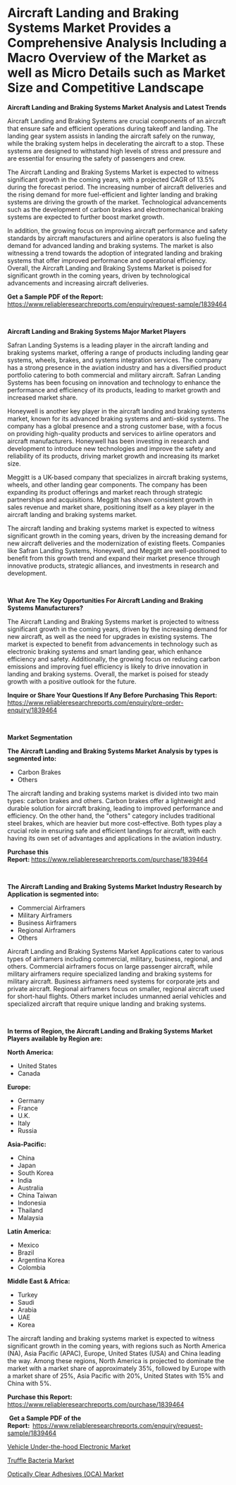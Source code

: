<p><h1>Aircraft Landing and Braking Systems Market Provides a Comprehensive Analysis Including a Macro Overview of the Market as well as Micro Details such as Market Size and Competitive Landscape</h1></p><p><strong>Aircraft Landing and Braking Systems Market Analysis and Latest Trends</strong></p>
<p><p>Aircraft Landing and Braking Systems are crucial components of an aircraft that ensure safe and efficient operations during takeoff and landing. The landing gear system assists in landing the aircraft safely on the runway, while the braking system helps in decelerating the aircraft to a stop. These systems are designed to withstand high levels of stress and pressure and are essential for ensuring the safety of passengers and crew.</p><p>The Aircraft Landing and Braking Systems Market is expected to witness significant growth in the coming years, with a projected CAGR of 13.5% during the forecast period. The increasing number of aircraft deliveries and the rising demand for more fuel-efficient and lighter landing and braking systems are driving the growth of the market. Technological advancements such as the development of carbon brakes and electromechanical braking systems are expected to further boost market growth.</p><p>In addition, the growing focus on improving aircraft performance and safety standards by aircraft manufacturers and airline operators is also fueling the demand for advanced landing and braking systems. The market is also witnessing a trend towards the adoption of integrated landing and braking systems that offer improved performance and operational efficiency. Overall, the Aircraft Landing and Braking Systems Market is poised for significant growth in the coming years, driven by technological advancements and increasing aircraft deliveries.</p></p>
<p><strong>Get a Sample PDF of the Report:&nbsp;</strong> <a href="https://www.reliableresearchreports.com/enquiry/request-sample/1839464">https://www.reliableresearchreports.com/enquiry/request-sample/1839464</a></p>
<p>&nbsp;</p>
<p><strong>Aircraft Landing and Braking Systems Major Market Players</strong></p>
<p><p>Safran Landing Systems is a leading player in the aircraft landing and braking systems market, offering a range of products including landing gear systems, wheels, brakes, and systems integration services. The company has a strong presence in the aviation industry and has a diversified product portfolio catering to both commercial and military aircraft. Safran Landing Systems has been focusing on innovation and technology to enhance the performance and efficiency of its products, leading to market growth and increased market share.</p><p>Honeywell is another key player in the aircraft landing and braking systems market, known for its advanced braking systems and anti-skid systems. The company has a global presence and a strong customer base, with a focus on providing high-quality products and services to airline operators and aircraft manufacturers. Honeywell has been investing in research and development to introduce new technologies and improve the safety and reliability of its products, driving market growth and increasing its market size.</p><p>Meggitt is a UK-based company that specializes in aircraft braking systems, wheels, and other landing gear components. The company has been expanding its product offerings and market reach through strategic partnerships and acquisitions. Meggitt has shown consistent growth in sales revenue and market share, positioning itself as a key player in the aircraft landing and braking systems market.</p><p>The aircraft landing and braking systems market is expected to witness significant growth in the coming years, driven by the increasing demand for new aircraft deliveries and the modernization of existing fleets. Companies like Safran Landing Systems, Honeywell, and Meggitt are well-positioned to benefit from this growth trend and expand their market presence through innovative products, strategic alliances, and investments in research and development.</p></p>
<p>&nbsp;</p>
<p><strong>What Are The Key Opportunities For Aircraft Landing and Braking Systems Manufacturers?</strong></p>
<p><p>The Aircraft Landing and Braking Systems market is projected to witness significant growth in the coming years, driven by the increasing demand for new aircraft, as well as the need for upgrades in existing systems. The market is expected to benefit from advancements in technology such as electronic braking systems and smart landing gear, which enhance efficiency and safety. Additionally, the growing focus on reducing carbon emissions and improving fuel efficiency is likely to drive innovation in landing and braking systems. Overall, the market is poised for steady growth with a positive outlook for the future.</p></p>
<p><strong>Inquire or Share Your Questions If Any Before Purchasing This Report:</strong> <a href="https://www.reliableresearchreports.com/enquiry/pre-order-enquiry/1839464">https://www.reliableresearchreports.com/enquiry/pre-order-enquiry/1839464</a></p>
<p>&nbsp;</p>
<p><strong>Market Segmentation</strong></p>
<p><strong>The Aircraft Landing and Braking Systems Market Analysis by types is segmented into:</strong></p>
<p><ul><li>Carbon Brakes</li><li>Others</li></ul></p>
<p><p>The aircraft landing and braking systems market is divided into two main types: carbon brakes and others. Carbon brakes offer a lightweight and durable solution for aircraft braking, leading to improved performance and efficiency. On the other hand, the "others" category includes traditional steel brakes, which are heavier but more cost-effective. Both types play a crucial role in ensuring safe and efficient landings for aircraft, with each having its own set of advantages and applications in the aviation industry.</p></p>
<p><strong>Purchase this Report:&nbsp;</strong><a href="https://www.reliableresearchreports.com/purchase/1839464">https://www.reliableresearchreports.com/purchase/1839464</a></p>
<p>&nbsp;</p>
<p><strong>The Aircraft Landing and Braking Systems Market Industry Research by Application is segmented into:</strong></p>
<p><ul><li>Commercial Airframers</li><li>Military Airframers</li><li>Business Airframers</li><li>Regional Airframers</li><li>Others</li></ul></p>
<p><p>Aircraft Landing and Braking Systems Market Applications cater to various types of airframers including commercial, military, business, regional, and others. Commercial airframers focus on large passenger aircraft, while military airframers require specialized landing and braking systems for military aircraft. Business airframers need systems for corporate jets and private aircraft. Regional airframers focus on smaller, regional aircraft used for short-haul flights. Others market includes unmanned aerial vehicles and specialized aircraft that require unique landing and braking systems.</p></p>
<p>&nbsp;</p>
<p><strong>In terms of Region, the Aircraft Landing and Braking Systems Market Players available by Region are:</strong></p>
<p>
    <p> <strong> North America: </strong>
        <ul>
            <li>United States</li>
            <li>Canada</li>
        </ul>
        </p> 
    <p> <strong> Europe: </strong>
        <ul>
            <li>Germany</li>
            <li>France</li>
            <li>U.K.</li>
            <li>Italy</li>
            <li>Russia</li>
        </ul>
        </p> 
    <p> <strong> Asia-Pacific: </strong>
        <ul>
            <li>China</li>
            <li>Japan</li>
            <li>South Korea</li>
            <li>India</li>
            <li>Australia</li>
            <li>China Taiwan</li>
            <li>Indonesia</li>
            <li>Thailand</li>
            <li>Malaysia</li>
        </ul>
        </p> 
    <p> <strong> Latin America: </strong>
        <ul>
            <li>Mexico</li>
            <li>Brazil</li>
            <li>Argentina Korea</li>
            <li>Colombia</li>
        </ul>
        </p> 
    <p> <strong> Middle East & Africa: </strong>
        <ul>
            <li>Turkey</li>
            <li>Saudi</li>
            <li>Arabia</li>
            <li>UAE</li>
            <li>Korea</li>
        </ul>
    </p>
    </p>
<p><p>The aircraft landing and braking systems market is expected to witness significant growth in the coming years, with regions such as North America (NA), Asia Pacific (APAC), Europe, United States (USA) and China leading the way. Among these regions, North America is projected to dominate the market with a market share of approximately 35%, followed by Europe with a market share of 25%, Asia Pacific with 20%, United States with 15% and China with 5%.</p></p>
<p><strong>Purchase this Report: </strong><a href="https://www.reliableresearchreports.com/purchase/1839464">https://www.reliableresearchreports.com/purchase/1839464</a></p>
<p>&nbsp;<strong>Get a Sample PDF of the Report:&nbsp;&nbsp;</strong><a href="https://www.reliableresearchreports.com/enquiry/request-sample/1839464">https://www.reliableresearchreports.com/enquiry/request-sample/1839464</a></p>
<p><strong></strong></p>
<p><p><a href="https://github.com/angelajermaine/Market-Research-Report-List-2/blob/main/vehicle-under-the-hood-electronic-market.md">Vehicle Under-the-hood Electronic Market</a></p><p><a href="https://view.publitas.com/reportprime-1/truffle-bacteria-market-analysis-and-market-size-global-industry-overview-market-segmentation-and-forecast-2023-to-2030/">Truffle Bacteria Market</a></p><p><a href="https://view.publitas.com/reportprime-1/optically-clear-adhesives-oca-market-insights-market-players-and-forecast-till-2030/">Optically Clear Adhesives (OCA) Market</a></p></p>